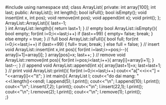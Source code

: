 #include<iostream>
using namespace std;
class ArrayList{
	private:
		int array[100];
		int last;
	public:
		ArrayList();
		int length();
		bool isFull();
		bool isEmpty();
		void insert(int x, int pos);
		void remove(int pos);
		void append(int x);
		void print();
};
ArrayList::ArrayList(){
	last=-1;	
}
int ArrayList::length(){
	return last+1;
}
// empty 
bool ArrayList::isEmpty(){
	bool empty;
	for(int i=0;i<=last;i++)
		if (last==99)
		{
			empty= false;
			break;
		}
		else
			empty = true;
}
// full
bool ArrayList::isFull(){
	bool full;
	for(int i=0;i<=last;i++)
		if (last==99)
		{
			full= true;
			break;
		}
		else
			full = false;
}
// insert
void ArrayList::insert(int x,int pos){
	for(int i=last;i>=pos;i--){
		array[i+1]=array[i];
	}
	array[pos]=x;
	last++;
}
// remove
void ArrayList::remove(int pos){
	for(int i=pos;i<last;i++){
		array[i]=array[i+1];
	}
	last--;	
}
// append
void ArrayList::append(int x){
	array[last+1]=x;
	last=last+1;
}
// print
void ArrayList::print(){
	for(int i=0;i<=last;i++)
		cout<<"a["<<i<<"] = "<<array[i]<<"\t";
}
int main(){
	ArrayList l;
	cout<<"do dai mang: "<<l.length()<<endl;
	l.append(5);
	l.print();
	cout<<"\n";
	l.append(10);
	l.print();
	cout<<"\n";
	l.insert(7,2);
	l.print();
	cout<<"\n";
	l.insert(22,1);
	l.print();
	cout<<"\n";
	l.remove(2);
	l.print();
	cout<<"\n";
	l.remove(1);
	l.print();	
;}
